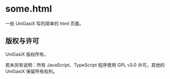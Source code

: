 # some.html

一些 UniGasiX 写的简单的 html 页面。

## 版权与许可

UniGasiX 版权所有，

若未另有说明：所有 JavaScript、TypeScript 程序使用 GPL v3.0 许可，其他的 UniGasiX 保留所有权利。
